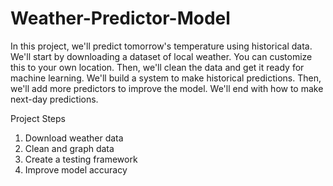 # Weather-Predictor-Model
In this project, we'll predict tomorrow's temperature using historical data. We'll start by downloading a dataset of local weather. You can customize this to your own location. Then, we'll clean the data and get it ready for machine learning. We'll build a system to make historical predictions. Then, we'll add more predictors to improve the model. We'll end with how to make next-day predictions.

Project Steps

1. Download weather data
2. Clean and graph data
3. Create a testing framework
4. Improve model accuracy
